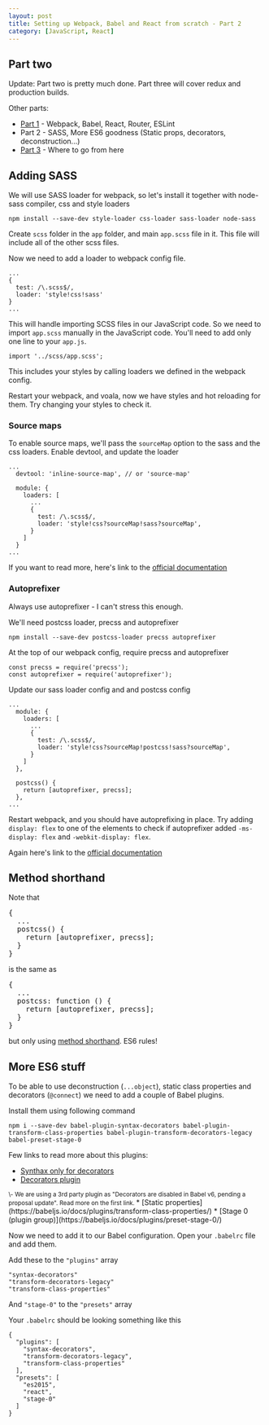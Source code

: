```yaml
---
layout: post
title: Setting up Webpack, Babel and React from scratch - Part 2
category: [JavaScript, React]
---
```


## Part two

Update: Part two is pretty much done. Part three will cover redux and production builds.

Other parts:

* [Part 1](/setting-up-webpack-babel-and-react-from-scratch) - Webpack, Babel, React, Router, ESLint
* Part 2 - SASS, More ES6 goodness (Static props, decorators, deconstruction...)
* [Part 3](/setting-up-webpack-babel-and-react-from-scratch-part-3) - Where to go from here

## Adding SASS

We will use SASS loader for webpack, so let's install it together with node-sass compiler,
 css and style loaders

    npm install --save-dev style-loader css-loader sass-loader node-sass

Create `scss` folder in the `app` folder, and main `app.scss` file in it.
This file will include all of the other scss files.

Now we need to add a loader to webpack config file.

<!--more-->

```
...
{
  test: /\.scss$/,
  loader: 'style!css!sass'
}
...
```

This will handle importing SCSS files in our JavaScript code.
So we need to import `app.scss` manually in the JavaScript code.
You'll need to add only one line to your `app.js`.

    import '../scss/app.scss';

This includes your styles by calling loaders we defined in the webpack config.

Restart your webpack, and voala, now we have styles and hot reloading for them.
Try changing your styles to check it.

### Source maps

To enable source maps, we'll pass the `sourceMap` option to the sass and the css loaders.
Enable devtool, and update the loader

```
...
  devtool: 'inline-source-map', // or 'source-map'

  module: {
    loaders: [
      ...
      {
        test: /\.scss$/,
        loader: 'style!css?sourceMap!sass?sourceMap',
      }
    ]
  }
...
```

If you want to read more, here's link to the
[official documentation](https://github.com/jtangelder/sass-loader)

### Autoprefixer

Always use autoprefixer - I can't stress this enough.

We'll need postcss loader, precss and autoprefixer

    npm install --save-dev postcss-loader precss autoprefixer


At the top of our webpack config, require precss and autoprefixer

```
const precss = require('precss');
const autoprefixer = require('autoprefixer');
```

Update our sass loader config and and postcss config

```
...
  module: {
    loaders: [
      ...
      {
        test: /\.scss$/,
        loader: 'style!css?sourceMap!postcss!sass?sourceMap',
      }
    ]
  },

  postcss() {
    return [autoprefixer, precss];
  },
...
```

Restart webpack, and you should have autoprefixing in place.
Try adding `display: flex` to one of the elements to check if autoprefixer added
`-ms-display: flex` and `-webkit-display: flex`.

Again here's link to the [official documentation](https://github.com/postcss/postcss-loader)

## Method shorthand

Note that

<pre>
{
  ...
  postcss() {
    return [autoprefixer, precss];
  }
}
</pre>

is the same as

<pre>
{
  ...
  postcss: function () {
    return [autoprefixer, precss];
  }
}
</pre>

but only using [method shorthand](http://eslint.org/docs/rules/object-shorthand).
ES6 rules!

## More ES6 stuff

To be able to use deconstruction (`...object`), static class properties and decorators (`@connect`) we need to add
a couple of Babel plugins.

Install them using following command

    npm i --save-dev babel-plugin-syntax-decorators babel-plugin-transform-class-properties babel-plugin-transform-decorators-legacy babel-preset-stage-0

Few links to read more about this plugins:

* [Synthax only for decorators](https://babeljs.io/docs/plugins/syntax-decorators/)
* [Decorators plugin](https://github.com/loganfsmyth/babel-plugin-transform-decorators-legacy)
<small>
\- We are using a 3rd party plugin as "Decorators are disabled in Babel v6, pending a proposal update".
Read more on the first link.
</small>
* [Static properties](https://babeljs.io/docs/plugins/transform-class-properties/)
* [Stage 0 (plugin group)](https://babeljs.io/docs/plugins/preset-stage-0/)



Now we need to add it to our Babel configuration. Open your `.babelrc` file and add them.

Add these to the `"plugins"` array

    "syntax-decorators"
    "transform-decorators-legacy"
    "transform-class-properties"

And `"stage-0"` to the `"presets"` array

Your `.babelrc` should be looking something like this

    {
      "plugins": [
        "syntax-decorators",
        "transform-decorators-legacy",
        "transform-class-properties"
      ],
      "presets": [
        "es2015",
        "react",
        "stage-0"
      ]
    }
